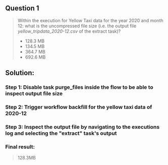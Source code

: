 ## Question 1 

>Within the execution for Yellow Taxi data for the year 2020 and month 12: what is the uncompressed file size (i.e. the output file _yellow_tripdata_2020-12.csv_ of the extract task)?
>- 128.3 MB
>- 134.5 MB
>- 364.7 MB
>- 692.6 MB

## Solution:

### Step 1: Disable task purge_files inside the flow to be able to inspect output file size

### Step 2: Trigger workflow backfill for the yellow taxi data of 2020-12

### Step 3: Inspect the output file by navigating to the executions log and selecting the "extract" task's output

### Final result:
>128.3MB